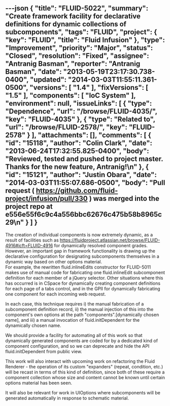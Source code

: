 ---json
{
  "title": "FLUID-5022",
  "summary": "Create framework facility for declarative definitions for dynamic collections of subcomponents",
  "tags": "FLUID",
  "project": {
    "key": "FLUID",
    "title": "Fluid Infusion"
  },
  "type": "Improvement",
  "priority": "Major",
  "status": "Closed",
  "resolution": "Fixed",
  "assignee": "Antranig Basman",
  "reporter": "Antranig Basman",
  "date": "2013-05-19T23:17:30.738-0400",
  "updated": "2014-03-03T11:55:11.361-0500",
  "versions": [
    "1.4"
  ],
  "fixVersions": [
    "1.5"
  ],
  "components": [
    "IoC System"
  ],
  "environment": null,
  "issueLinks": [
    {
      "type": "Dependence",
      "url": "/browse/FLUID-4035/",
      "key": "FLUID-4035"
    },
    {
      "type": "Related to",
      "url": "/browse/FLUID-2578/",
      "key": "FLUID-2578"
    }
  ],
  "attachments": [],
  "comments": [
    {
      "id": "15118",
      "author": "Colin Clark",
      "date": "2013-06-24T17:32:55.825-0400",
      "body": "Reviewed, tested and pushed to project master. Thanks for the new feature, Antranig!\n"
    },
    {
      "id": "15121",
      "author": "Justin Obara",
      "date": "2014-03-03T11:55:07.686-0500",
      "body": "Pull request ( <https://github.com/fluid-project/infusion/pull/330> ) was merged into the project repo at e556e55f6c9c4a556bbc62676c475b58b8965c29\n"
    }
  ]
}
---
The creation of individual components is now extremely dynamic, as a result of facilities such as <https://fluidproject.atlassian.net/browse/FLUID-4916#icft=FLUID-4916> for dynamically resolved component grades. However, an important gap in framework functionality is drawing up the declarative configuration for designating subcomponents themselves in a dynamic way based on other options material.\
For example, the rewritten fluid.inlineEdits constructor for FLUID-5011 makes use of manual code for fabricating one fluid.inlineEdit subcomponent definition for each member of a jQuery selector. Other situations where this has occurred is in CSpace for dynamically creating component definitions for each page of a tabs control, and in the GPII for dynamically fabricating one component for each incoming web request.

In each case, this technique requires i) the manual fabrication of a subcomponent definition record, ii) the manual injection of this into the component's own options at the path "components".\[dynamically chosen name], and iii) a manual invocation of fluid.initDependent for the dynamically chosen name.

We should provide a facility for automating all of this work so that dynamically generated components are coded for by a dedicated kind of component configuration, and so we can deprecate and hide the API fluid.initDependent from public view.

This work will also interact with upcoming work on refactoring the Fluid Renderer - the operation of its custom "expanders" (repeat, condition, etc.) will be recast in terms of this kind of definition, since both of these require a component collection whose size and content cannot be known until certain options material has been seen.&#x20;

It will also be relevant for work in UIOptions where subcomponents will be generated automatically in response to schematic material.

        